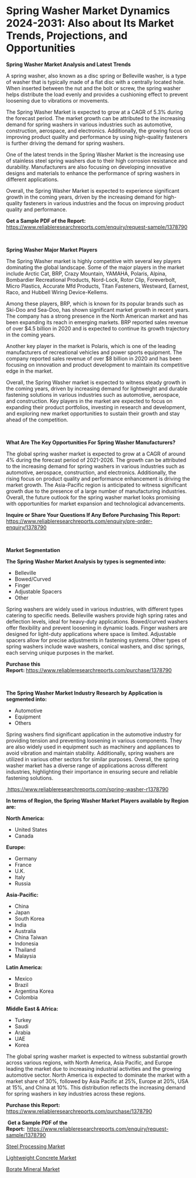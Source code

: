 <p><h1>Spring Washer Market Dynamics 2024-2031: Also about Its Market Trends, Projections, and Opportunities</h1></p><p><strong>Spring Washer Market Analysis and Latest Trends</strong></p>
<p><p>A spring washer, also known as a disc spring or Belleville washer, is a type of washer that is typically made of a flat disc with a centrally located hole. When inserted between the nut and the bolt or screw, the spring washer helps distribute the load evenly and provides a cushioning effect to prevent loosening due to vibrations or movements.</p><p>The Spring Washer Market is expected to grow at a CAGR of 5.3% during the forecast period. The market growth can be attributed to the increasing demand for spring washers in various industries such as automotive, construction, aerospace, and electronics. Additionally, the growing focus on improving product quality and performance by using high-quality fasteners is further driving the demand for spring washers.</p><p>One of the latest trends in the Spring Washer Market is the increasing use of stainless steel spring washers due to their high corrosion resistance and durability. Manufacturers are also focusing on developing innovative designs and materials to enhance the performance of spring washers in different applications.</p><p>Overall, the Spring Washer Market is expected to experience significant growth in the coming years, driven by the increasing demand for high-quality fasteners in various industries and the focus on improving product quality and performance.</p></p>
<p><strong>Get a Sample PDF of the Report:&nbsp;</strong> <a href="https://www.reliableresearchreports.com/enquiry/request-sample/1378790">https://www.reliableresearchreports.com/enquiry/request-sample/1378790</a></p>
<p>&nbsp;</p>
<p><strong>Spring Washer Major Market Players</strong></p>
<p><p>The Spring Washer market is highly competitive with several key players dominating the global landscape. Some of the major players in the market include Arctic Cat, BRP, Crazy Mountain, YAMAHA, Polaris, Alpina, Bombardier Recreational Products, Nord-Lock, Rotor Clip, Foreverbolt, Micro Plastics, Accurate Mfd Products, Titan Fasteners, Westward, Earnest, Raco, and Hubbell Wiring Device-Kellems.</p><p>Among these players, BRP, which is known for its popular brands such as Ski-Doo and Sea-Doo, has shown significant market growth in recent years. The company has a strong presence in the North American market and has been expanding its reach in emerging markets. BRP reported sales revenue of over $4.5 billion in 2020 and is expected to continue its growth trajectory in the coming years.</p><p>Another key player in the market is Polaris, which is one of the leading manufacturers of recreational vehicles and power sports equipment. The company reported sales revenue of over $8 billion in 2020 and has been focusing on innovation and product development to maintain its competitive edge in the market.</p><p>Overall, the Spring Washer market is expected to witness steady growth in the coming years, driven by increasing demand for lightweight and durable fastening solutions in various industries such as automotive, aerospace, and construction. Key players in the market are expected to focus on expanding their product portfolios, investing in research and development, and exploring new market opportunities to sustain their growth and stay ahead of the competition.</p></p>
<p>&nbsp;</p>
<p><strong>What Are The Key Opportunities For Spring Washer Manufacturers?</strong></p>
<p><p>The global spring washer market is expected to grow at a CAGR of around 4% during the forecast period of 2021-2026. The growth can be attributed to the increasing demand for spring washers in various industries such as automotive, aerospace, construction, and electronics. Additionally, the rising focus on product quality and performance enhancement is driving the market growth. The Asia-Pacific region is anticipated to witness significant growth due to the presence of a large number of manufacturing industries. Overall, the future outlook for the spring washer market looks promising with opportunities for market expansion and technological advancements.</p></p>
<p><strong>Inquire or Share Your Questions If Any Before Purchasing This Report:</strong> <a href="https://www.reliableresearchreports.com/enquiry/pre-order-enquiry/1378790">https://www.reliableresearchreports.com/enquiry/pre-order-enquiry/1378790</a></p>
<p>&nbsp;</p>
<p><strong>Market Segmentation</strong></p>
<p><strong>The Spring Washer Market Analysis by types is segmented into:</strong></p>
<p><ul><li>Belleville</li><li>Bowed/Curved</li><li>Finger</li><li>Adjustable Spacers</li><li>Other</li></ul></p>
<p><p>Spring washers are widely used in various industries, with different types catering to specific needs. Belleville washers provide high spring rates and deflection levels, ideal for heavy-duty applications. Bowed/curved washers offer flexibility and prevent loosening in dynamic loads. Finger washers are designed for light-duty applications where space is limited. Adjustable spacers allow for precise adjustments in fastening systems. Other types of spring washers include wave washers, conical washers, and disc springs, each serving unique purposes in the market.</p></p>
<p><strong>Purchase this Report:&nbsp;</strong><a href="https://www.reliableresearchreports.com/purchase/1378790">https://www.reliableresearchreports.com/purchase/1378790</a></p>
<p>&nbsp;</p>
<p><strong>The Spring Washer Market Industry Research by Application is segmented into:</strong></p>
<p><ul><li>Automotive</li><li>Equipment</li><li>Others</li></ul></p>
<p><p>Spring washers find significant application in the automotive industry for providing tension and preventing loosening in various components. They are also widely used in equipment such as machinery and appliances to avoid vibration and maintain stability. Additionally, spring washers are utilized in various other sectors for similar purposes. Overall, the spring washer market has a diverse range of applications across different industries, highlighting their importance in ensuring secure and reliable fastening solutions.</p></p>
<p><a href="https://www.reliableresearchreports.com/spring-washer-r1378790">&nbsp;https://www.reliableresearchreports.com/spring-washer-r1378790</a></p>
<p><strong>In terms of Region, the Spring Washer Market Players available by Region are:</strong></p>
<p>
    <p> <strong> North America: </strong>
        <ul>
            <li>United States</li>
            <li>Canada</li>
        </ul>
        </p> 
    <p> <strong> Europe: </strong>
        <ul>
            <li>Germany</li>
            <li>France</li>
            <li>U.K.</li>
            <li>Italy</li>
            <li>Russia</li>
        </ul>
        </p> 
    <p> <strong> Asia-Pacific: </strong>
        <ul>
            <li>China</li>
            <li>Japan</li>
            <li>South Korea</li>
            <li>India</li>
            <li>Australia</li>
            <li>China Taiwan</li>
            <li>Indonesia</li>
            <li>Thailand</li>
            <li>Malaysia</li>
        </ul>
        </p> 
    <p> <strong> Latin America: </strong>
        <ul>
            <li>Mexico</li>
            <li>Brazil</li>
            <li>Argentina Korea</li>
            <li>Colombia</li>
        </ul>
        </p> 
    <p> <strong> Middle East & Africa: </strong>
        <ul>
            <li>Turkey</li>
            <li>Saudi</li>
            <li>Arabia</li>
            <li>UAE</li>
            <li>Korea</li>
        </ul>
    </p>
    </p>
<p><p>The global spring washer market is expected to witness substantial growth across various regions, with North America, Asia Pacific, and Europe leading the market due to increasing industrial activities and the growing automotive sector. North America is expected to dominate the market with a market share of 30%, followed by Asia Pacific at 25%, Europe at 20%, USA at 15%, and China at 10%. This distribution reflects the increasing demand for spring washers in key industries across these regions.</p></p>
<p><strong>Purchase this Report: </strong><a href="https://www.reliableresearchreports.com/purchase/1378790">https://www.reliableresearchreports.com/purchase/1378790</a></p>
<p>&nbsp;<strong>Get a Sample PDF of the Report:&nbsp;&nbsp;</strong><a href="https://www.reliableresearchreports.com/enquiry/request-sample/1378790">https://www.reliableresearchreports.com/enquiry/request-sample/1378790</a></p>
<p><strong></strong></p>
<p><p><a href="https://silk-columnist-571.notion.site/Steel-Processing-Market-Insights-Market-Players-and-Forecast-Till-2031-7c38ab4132d240e69dab5027d9176950">Steel Processing Market</a></p><p><a href="https://cat-emmental-94b.notion.site/Lightweight-Concrete-Market-Share-Market-New-Trends-Analysis-Report-By-Type-By-Application-By-En-f4a3bd8be1cb4e08a2d488bcb05681cb">Lightweight Concrete Market</a></p><p><a href="https://cat-emmental-94b.notion.site/Borate-Mineral-Market-Size-Furnishes-Valuable-Information-Encompassing-Market-Share-Market-Trends--56314ab9046b4fed8a791729bae62d88">Borate Mineral Market</a></p></p>